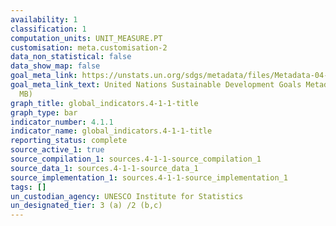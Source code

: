 ```yaml
---
availability: 1
classification: 1
computation_units: UNIT_MEASURE.PT
customisation: meta.customisation-2
data_non_statistical: false
data_show_map: false
goal_meta_link: https://unstats.un.org/sdgs/metadata/files/Metadata-04-01-01.pdf
goal_meta_link_text: United Nations Sustainable Development Goals Metadata (PDF 4.0
  MB)
graph_title: global_indicators.4-1-1-title
graph_type: bar
indicator_number: 4.1.1
indicator_name: global_indicators.4-1-1-title
reporting_status: complete
source_active_1: true
source_compilation_1: sources.4-1-1-source_compilation_1
source_data_1: sources.4-1-1-source_data_1
source_implementation_1: sources.4-1-1-source_implementation_1
tags: []
un_custodian_agency: UNESCO Institute for Statistics
un_designated_tier: 3 (a) /2 (b,c)
---
```

